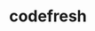 ---
blog: https://codefresh.io/blog
facebook: https://www.facebook.com/codefresh.io/
images:
- codefreshio-ar21.svg
- codefreshio-icon.svg
linkedin: https://www.linkedin.com/company/codefresh/
logohandle: codefreshio
sort: codefresh
title: codefresh
twitter: https://x.com/codefresh-io
website: https://codefresh.io/
youtube: https://www.youtube.com/channel/UC9r94SY6BqN05kXPIHsDXPg
---
